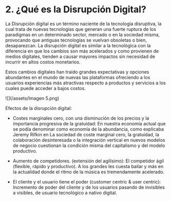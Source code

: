 # 2. **¿Qué es la Disrupción Digital?**

La Disrupción digital es un término naciente de la tecnología disruptiva, la cual trata de nuevas tecnologías que generan una fuerte ruptura de los paradigmas en un determinado sector, mercado o en la sociedad misma, provocando que antiguas tecnologías se vuelvan obsoletas o bien, desaparezcan. La disrupción digital es similar a la tecnológica con la diferencia en que los cambios son más acelerados y como provienen de medios digitales, tienden a causar mayores impactos sin necesidad de incurrir en altos costos monetarios.

Estos cambios digitales han traido grandes expectativas y opciones abundantes en el mundo de nuevas las plataformas ofreciendo a los usuarios experiencias más atractivas respecto a productos y servicios a los cuales puede acceder a bajos costos. 

![](/assets/Imagen 5.png)

Efectos de la disrupción digital:

* Costes marginales cero, con una disminución de los precios y la importancia progresiva de la gratuidad: En nuestra economía actual que se podía denominar como economía de la abundancia, como explicaba Jeremy Rifkin en La sociedad de coste marginal cero, la gratuidad, la colaboración desinteresada o la integración vertical en nuevos modelos de negocio cuestionan la condición misma del capitalismo y del modelo productivo.

* Aumento de competidores. \(extensión del agilísimo\): El competidor ágil \(flexible, rápido y productivo\). A los grandes les cuesta bailar y más en la actualidad donde el ritmo de la música es tremendamente acelerado.

* El cliente y el usuario tiene el poder \(customer centric & user centric\): Incremento de poder del cliente y de los usuarios pasando de invisibles a visibles, de usuario tecnológico a nativo digital.


